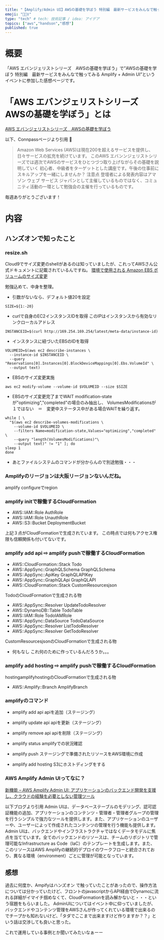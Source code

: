 ```yaml
---
title: "【Amplify/Admin UI】AWSの基礎を学ぼう 特別編　最新サービスをみんなで触ってみる "
emoji: "🚴🏻‍♀️"
type: "tech" # tech: 技術記事 / idea: アイデア
topics: ["aws","handson","感想"]
published: true
---
```

# 概要
「AWS エバンジェリストシリーズ　AWSの基礎を学ぼう」で”AWSの基礎を学ぼう 特別編　最新サービスをみんなで触ってみる Amplify + Admin UI”というイベントに参加した感想ページです。

# 「AWS エバンジェリストシリーズ　AWSの基礎を学ぼう」とは
[AWS エバンジェリストシリーズ　AWSの基礎を学ぼう](https://awsbasics.connpass.com)

以下、Connpassページより引用

>  Amazon Web Services (AWS)は現在200を超えるサービスを提供し、日々サービスの拡充を続けています。
> このAWS エバンンジェリストシリーズでは週次でAWSのサービスをひとつづつ取り上げながらその基礎を説明していく 初心者、中級者をターゲットとした講座です。午後の仕事前にスキルアップを一緒にしませんか？
> 注意点 登壇者による発表内容はアマゾン ウェブ サービス ジャパンとして主催しているものではなく、コミュニティ活動の一環として勉強会の主催を行っているものです。

毎週ありがとうございます！

# 内容
## ハンズオンで知ったこと
### resize.sh
Cloud9でサイズ変更のshellがあるのは知っていましたが、これってAWSさん公式ドキュメントに記載されているんですね。
[環境で使用される Amazon EBS ボリュームのサイズ変更](https://docs.aws.amazon.com/ja_jp/cloud9/latest/user-guide/move-environment.html#move-environment-resize)

勉強込めて、中身を整理。

- 引数がないなら、デフォルト値20を設定
```
SIZE=${1:-20}
```


- curlで自身のEC2インスタンスIDを取得
このIPはインスタンスから有効なリンクローカルアドレス
```
INSTANCEID=$(curl http://169.254.169.254/latest/meta-data/instance-id)
```

- インスタンスに紐づいたEBSのIDを取得
```
VOLUMEID=$(aws ec2 describe-instances \
  --instance-id $INSTANCEID \
  --query "Reservations[0].Instances[0].BlockDeviceMappings[0].Ebs.VolumeId" \
  --output text)
```

- EBSのサイズ変更実施
```
aws ec2 modify-volume --volume-id $VOLUMEID --size $SIZE
```


- EBSのサイズ変更完了までWAIT
modification-stateが"optimizing","completed"の場合のみ抽出し、
VolumesModificationsが１ではない　＝　変更中ステータス中がある場合WAITを繰り返す。
```
while [ \
  "$(aws ec2 describe-volumes-modifications \
    --volume-id $VOLUMEID \
    --filters Name=modification-state,Values="optimizing","completed" \
    --query "length(VolumesModifications)"\
    --output text)" != "1" ]; do
sleep 1
done
```

- あとファイルシステムのコマンドが分からんので別途勉強・・・

### Amplifyのリージョンは大阪リージョンないんだね。
amplify configureでregion

### amplify initで稼働するCloudFormation
- AWS::IAM::Role
AuthRole
- AWS::IAM::Role
UnauthRole
- AWS::S3::Bucket
DeploymentBucket

上記３点がCloudFormationで生成されています。
この時点では何もアクセス権限も信頼関係も付いてないです。

### amplify add api ⇨ amplify pushで稼働するCloudFormation
- AWS::CloudFormation::Stack
Todo
- AWS::AppSync::GraphQLSchema
GraphQLSchema
- AWS::AppSync::ApiKey
GraphQLAPIKey
- AWS::AppSync::GraphQLApi
GraphQLAPI
- AWS::CloudFormation::Stack
CustomResourcesjson

TodoのCloudFormationで生成される物
- AWS::AppSync::Resolver
UpdateTodoResolver
- AWS::DynamoDB::Table
TodoTable
- AWS::IAM::Role
TodoIAMRole
- AWS::AppSync::DataSource
TodoDataSource
- AWS::AppSync::Resolver
ListTodoResolver
- AWS::AppSync::Resolver
GetTodoResolver

CustomResourcesjsonのCloudFormationで生成される物
- 何もなし
これ何のために作っているんだろうか。。。

### amplify add hosting ⇨ amplify pushで稼働するCloudFormation
hostingamplifyhostingのCloudFormationで生成される物
- AWS::Amplify::Branch
AmplifyBranch

### amplifyのコマンド
- amplify add api
apiを追加（ステージング）

- amplify update api
apiを更新（ステージング）

- amplify remove api
apiを削除（ステージング）

- amplify status
amplifyでの状況確認

- amplify push
ステージングで準備されたリソースをAWS環境に作成

- amplify add hosting
S3にホストディングをする

### AWS Amplify Admin UIってなに？
[新機能 – AWS Amplify Admin UI: アプリケーションのバックエンド開発を支援し、クラウドの経験を必要としない管理ツール](https://aws.amazon.com/jp/blogs/news/aws-amplify-admin-ui-helps-you-develop-app-backends-no-cloud-experience-required-jp/)

以下ブログより引用
Admin UIは、データベーステーブルのモデリング、認可認証機能の追加、アプリケーションのコンテンツ・管理者・管理者グループの管理を行うシンプルで強力なツールを提供します。また、アプリケーションのユーザーや、ユーザーによって作成されたコンテンツの管理を行う機能も提供します。Admin UIは、バックエンドやインフラストラクチャではなくデータモデルに焦点を当てています。全てのバックエンドのリソースは、チームのリポジトリで管理可能なInfrastructure as Code（IaC）のテンプレートを生成します。また、このリソースはAWS Amplifyの継続的デプロイのワークフローと統合されており、異なる環境（environment）ごとに管理が可能となっています。


## 感想
過去に何度か、Ampifyはハンズオン で触っていたことがあったので、操作方法については分かっていたけど、フロントのjavascriptからAPI経由でDynamoに流れる詳細がイマイチ掴めなくて、CloudFormationを読み解かないと・・・という宿題をもらいました。
AdminUIについてはイベント中に仰っていましたが、バックエンドやコンテンツ管理をAWSさんが作ってくれている環境で出来るのでチープかも知れないけど、「タダでここまで出来ますけど作りますか？？」という話は交渉しても良いと思った。

これで運用している事例とか聞いてみたいなぁーー
